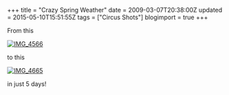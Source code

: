 +++
title = "Crazy Spring Weather"
date = 2009-03-07T20:38:00Z
updated = 2015-05-10T15:51:55Z
tags = ["Circus Shots"]
blogimport = true 
+++


 From this


[![IMG_4566](https://latc.s3.amazonaws.com/wp-content/uploads/2009/03/img-4566-thumb.jpg "IMG_4566")](https://latc.s3.amazonaws.com/wp-content/uploads/2009/03/img-4566.jpg)


to this


[![IMG_4665](https://latc.s3.amazonaws.com/wp-content/uploads/2009/03/img-4665-thumb.jpg "IMG_4665")](https://latc.s3.amazonaws.com/wp-content/uploads/2009/03/img-4665.jpg)


in just 5 days!

